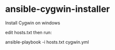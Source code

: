 ansible-cygwin-installer
========================

Install Cygwin on windows

edit hosts.txt then run:

ansible-playbook -i hosts.txt cygwin.yml
